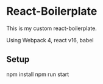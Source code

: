 # React-Boilerplate
This is my custom react-boilerplate.

Using Webpack 4, react v16, babel
## Setup
npm install
npm run start